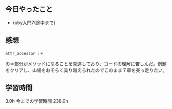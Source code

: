 ## 今日やったこと
- ruby入門7(途中まで)

## 感想
```
attr_accessor :＊
```
の＊部分がメソッドになることを見逃しており、コードの理解に苦しんだ。例題をクリアし、山場をおそらく乗り越えられたのでこのまま７章を突っ走りたい。

## 学習時間
3.0h 今までの学習時間 238.0h
